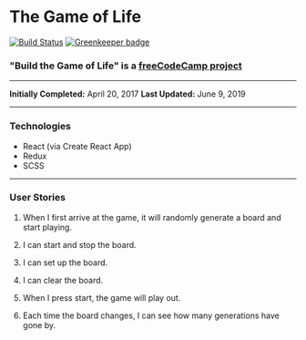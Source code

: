 # **The Game of Life**

[![Build Status](https://travis-ci.com/CharmedSatyr/game_of_life.svg?branch=master)](https://travis-ci.com/CharmedSatyr/game_of_life) [![Greenkeeper badge](https://badges.greenkeeper.io/CharmedSatyr/game_of_life.svg)](https://greenkeeper.io/) 

### **"Build the Game of Life"** is a [freeCodeCamp project](https://learn.freecodecamp.org/coding-interview-prep/take-home-projects/build-the-game-of-life/)
----

**Initially Completed:** April 20, 2017
**Last Updated:** June 9, 2019

----
### Technologies

* React (via Create React App)
* Redux
* SCSS

----

### User Stories

1. When I first arrive at the game, it will randomly generate a board and start playing.

2. I can start and stop the board.

3. I can set up the board.

4. I can clear the board.

5. When I press start, the game will play out.

6. Each time the board changes, I can see how many generations have gone by.
